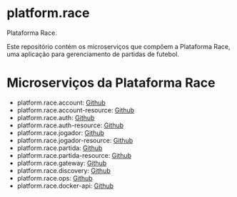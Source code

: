 # platform.race

Plataforma Race.

Este repositório contém os microserviços que compõem a Plataforma Race, uma aplicação para gerenciamento de partidas de futebol.


# Microserviços da Plataforma Race

- platform.race.account: [Github](
https://github.com/st4pzz/platform.race.account)
- platform.race.account-resource: [Github](
https://github.com/st4pzz/platform.race.account-resource)
- platform.race.auth: [Github](
https://github.com/st4pzz/platform.race.auth)
- platform.race.auth-resource: [Github](
https://github.com/st4pzz/platform.race.auth-resource)
- platform.race.jogador: [Github](
https://github.com/st4pzz/platform.race.jogador)
- platform.race.jogador-resource: [Github](
https://github.com/st4pzz/platform.race.jogador-resource)
- platform.race.partida: [Github](
https://github.com/st4pzz/platform.race.partida)
- platform.race.partida-resource: [Github](
https://github.com/st4pzz/platform.race.partida-resource)
- platform.race.gateway: [Github](
https://github.com/st4pzz/platform.race.gateway)
- platform.race.discovery: [Github](
https://github.com/st4pzz/platform.race.discovery)
- platform.race.ops: [Github](
https://github.com/st4pzz/platform.race.ops)
- platform.race.docker-api: [Github](
https://github.com/st4pzz/platform.race.docker-api)

